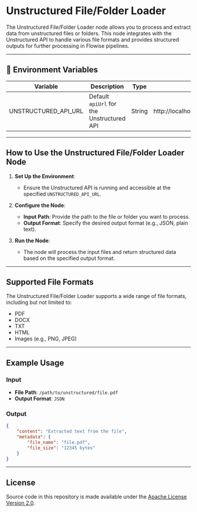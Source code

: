 # Unstructured File/Folder Loader

The Unstructured File/Folder Loader node allows you to process and extract data from unstructured files or folders. This node integrates with the Unstructured API to handle various file formats and provides structured outputs for further processing in Flowise pipelines.

---

## 🌱 Environment Variables

| Variable             | Description                               | Type   | Default                                  |
| -------------------- | ----------------------------------------- | ------ | ---------------------------------------- |
| UNSTRUCTURED_API_URL | Default `apiUrl` for the Unstructured API | String | http://localhost:8000/general/v0/general |

---

## How to Use the Unstructured File/Folder Loader Node

1. **Set Up the Environment**:

    - Ensure the Unstructured API is running and accessible at the specified `UNSTRUCTURED_API_URL`.

2. **Configure the Node**:

    - **Input Path**: Provide the path to the file or folder you want to process.
    - **Output Format**: Specify the desired output format (e.g., JSON, plain text).

3. **Run the Node**:
    - The node will process the input files and return structured data based on the specified output format.

---

## Supported File Formats

The Unstructured File/Folder Loader supports a wide range of file formats, including but not limited to:

-   PDF
-   DOCX
-   TXT
-   HTML
-   Images (e.g., PNG, JPEG)

---

## Example Usage

### Input

-   **File Path**: `/path/to/unstructured/file.pdf`
-   **Output Format**: `JSON`

### Output

```json
{
    "content": "Extracted text from the file",
    "metadata": {
        "file_name": "file.pdf",
        "file_size": "12345 bytes"
    }
}
```

---

## License

Source code in this repository is made available under the [Apache License Version 2.0](https://github.com/FlowiseAI/Flowise/blob/master/LICENSE.md).
